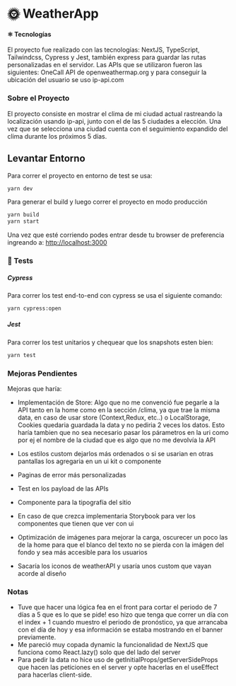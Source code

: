 # 🌞 WeatherApp


#### ⚛ Tecnologías
El proyecto fue realizado con las tecnologías: NextJS, TypeScript, Tailwindcss, Cypress y Jest, también express para guardar las rutas personalizadas en el servidor.
Las APIs que se utilizaron fueron las siguientes: OneCall API de openweathermap.org y para conseguir la ubicación del usuario se uso ip-api.com 

### Sobre el Proyecto
El proyecto consiste en mostrar el clima de mi ciudad actual rastreando la localización usando ip-api, junto con el de las 5 ciudades a elección. Una vez que se selecciona una ciudad cuenta con el seguimiento expandido del clima durante los próximos 5 días.

## Levantar Entorno

Para correr el proyecto en entorno de test se usa:

```bash
yarn dev
```
Para generar el build y luego correr el proyecto en modo producción
```bash
yarn build
yarn start
```

Una vez que esté corriendo podes entrar desde tu browser de preferencia ingreando a:  [http://localhost:3000](http://localhost:3000)

###  🧪 Tests
##### Cypress
Para correr los test end-to-end con cypress se usa el siguiente comando:
```bash
yarn cypress:open
```
##### Jest
Para correr los test unitarios y chequear que los snapshots esten bien:
```bash
yarn test
```


### Mejoras Pendientes


Mejoras que haría:
- Implementación de Store: Algo que no me convenció fue pegarle a la API tanto en la home como en la sección /clima, ya que trae la misma data, en caso de usar store (Context,Redux, etc..) o LocalStorage, Cookies quedaria guardada la  data y no pediria 2 veces los datos. 
Esto haría tambien que no sea necesario pasar los párametros en la uri como por ej el nombre  de la ciudad que es algo que no me devolvía la API

- Los estilos custom dejarlos más ordenados o si se usarian en otras pantallas los agregaria en un ui kit o componente

- Paginas de error más personalizadas

- Test en los payload de las APIs

- Componente para la tipografía del sitio 

- En caso de que crezca implementaria Storybook para ver los componentes que tienen que ver con ui

- Optimización de imágenes para mejorar la carga, oscurecer un poco las de la home para que el blanco del texto no se pierda con la imágen del fondo y sea más accesible para los usuarios
- Sacaría los iconos de weatherAPI y usaría unos custom que vayan acorde al diseño

### Notas
- Tuve que hacer una lógica fea en el front para cortar el periodo de 7 días a 5 que es lo que se pide! eso hizo que
tenga que correr un día con el index + 1 cuando muestro el periodo de pronóstico,  ya que arrancaba con el día de hoy y esa información se estaba mostrando en el banner previamente.
- Me pareció muy copada dynamic la funcionalidad de NextJS que funciona como React.lazy() solo que del lado del server
- Para pedir la data no hice uso de getInitialProps/getServerSideProps que hacen las peticiones en el  server y opte hacerlas en el useEffect para hacerlas client-side. 


  





